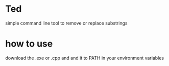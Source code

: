 # Ted
simple command line tool to remove or replace substrings

# how to use

download the .exe or .cpp and and it to PATH in your environment variables
